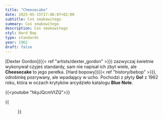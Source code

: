 ```yaml
---
title: "Cheesecake"
date: 2025-05-15T17:46:07+02:00
subtitle: Coś smakowitego
summary: Coś smakowitego
description: Coś smakowitego
styl: Hard Bop
type: standards
year: 1962
draft: false
---
```

[Dexter Gordon]({{< ref "artists/dexter_gordon" >}}) zazwyczaj świetnie wykonywał czyjeś standardy, sam nie napisał ich zbyt wiele, ale 
__Cheesecake__ to jego perełka. [Hard bopowy]({{< ref "history/bebop" >}}), odrobinkę pozrywany, ale wpadający w ucho. Pochodzi z płyty
__Go!__ z 1962 roku, która w oczach krytyków arcydzieło katalogu __Blue Note__.

{{<youtube "hkyJQcmVtZQ">}}

{{<figure src="../../media/musescore/cheese_cake.svg" alt="Cheesecake">}}